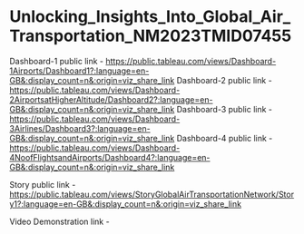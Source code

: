 # Unlocking_Insights_Into_Global_Air_Transportation_NM2023TMID07455


Dashboard-1 public link - https://public.tableau.com/views/Dashboard-1Airports/Dashboard1?:language=en-GB&:display_count=n&:origin=viz_share_link
Dashboard-2 public link - https://public.tableau.com/views/Dashboard-2AirportsatHigherAltitude/Dashboard2?:language=en-GB&:display_count=n&:origin=viz_share_link
Dashboard-3 public link - https://public.tableau.com/views/Dashboard-3Airlines/Dashboard3?:language=en-GB&:display_count=n&:origin=viz_share_link
Dashboard-4 public link - https://public.tableau.com/views/Dashboard-4NoofFlightsandAirports/Dashboard4?:language=en-GB&:display_count=n&:origin=viz_share_link

Story public link - https://public.tableau.com/views/StoryGlobalAirTransportationNetwork/Story1?:language=en-GB&:display_count=n&:origin=viz_share_link

Video Demonstration link - 
